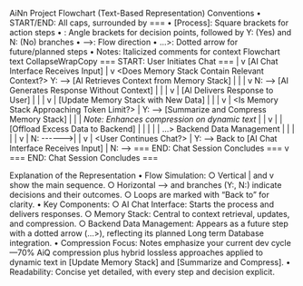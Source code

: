 AiNn Project Flowchart (Text-Based Representation)
Conventions
	• START/END: All caps, surrounded by ===
	• [Process]: Square brackets for action steps
	• <Decision>: Angle brackets for decision points, followed by Y: (Yes) and N: (No) branches
	• -->: Flow direction
	• ...>: Dotted arrow for future/planned steps
	• Notes: Italicized comments for context
Flowchart
text
CollapseWrapCopy
=== START: User Initiates Chat ===
    |
    v
[AI Chat Interface Receives Input]
    |
    v
<Does Memory Stack Contain Relevant Context?>
    Y: --> [AI Retrieves Context from Memory Stack]
    |         |
    |         v
    N: --> [AI Generates Response Without Context]
    |         |
    |         v
    |     [AI Delivers Response to User]
    |         |
    |         v
    |     [Update Memory Stack with New Data]
    |         | 
    |         v
    |     <Is Memory Stack Approaching Token Limit?>
    |         Y: --> [Summarize and Compress Memory Stack]
    |         |         | *Note: Enhances compression on dynamic text*
    |         |         v
    |         |     [Offload Excess Data to Backend]
    |         |         | 
    |         |         ...> Backend Data Management
    |         |         |
    |         |         v
    |         N: ------>|
    |                   v
    |               <User Continues Chat?>
    |                   Y: --> Back to [AI Chat Interface Receives Input]
    |                   N: --> === END: Chat Session Concludes ===
    v
=== END: Chat Session Concludes ===

Explanation of the Representation
	• Flow Simulation: 
		○ Vertical | and v show the main sequence.
		○ Horizontal --> and branches (Y:, N:) indicate decisions and their outcomes.
		○ Loops are marked with “Back to” for clarity.
	• Key Components: 
		○ AI Chat Interface: Starts the process and delivers responses.
		○ Memory Stack: Central to context retrieval, updates, and compression.
		○ Backend Data Management: Appears as a future step with a dotted arrow (...>), reflecting its planned Long term Database integration.
	• Compression Focus: Notes emphasize your current dev cycle—70% AiQ compression plus hybrid lossless approaches applied to dynamic text in [Update Memory Stack] and [Summarize and Compress].
	• Readability: Concise yet detailed, with every step and decision explicit.
